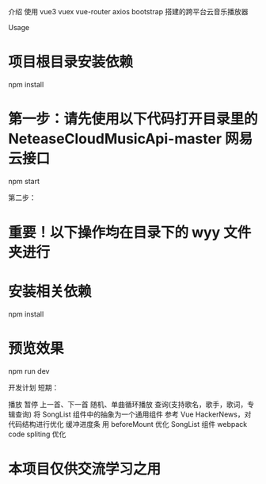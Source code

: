 介绍
使用 vue3 vuex vue-router axios bootstrap 搭建的跨平台云音乐播放器

Usage

# 项目根目录安装依赖

npm install

# 第一步：请先使用以下代码打开目录里的 NeteaseCloudMusicApi-master 网易云接口

 npm start

第二步：

# 重要！以下操作均在目录下的 wyy 文件夹进行

# 安装相关依赖

npm install

# 预览效果

npm run dev

开发计划
短期：

播放
暂停
上一首、下一首
随机、单曲循环播放
查询(支持歌名，歌手，歌词，专辑查询)
将 SongList 组件中的抽象为一个通用组件
参考 Vue HackerNews，对代码结构进行优化
缓冲进度条
用 beforeMount 优化 SongList 组件
webpack code spliting 优化

# 本项目仅供交流学习之用
